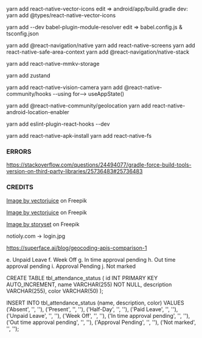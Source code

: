 yarn add react-native-vector-icons
edit => android/app/build.gradle
dev:  yarn add @types/react-native-vector-icons

yarn add --dev babel-plugin-module-resolver
edit => babel.config.js & tsconfig.json

yarn add @react-navigation/native
yarn add react-native-screens 
yarn add react-native-safe-area-context
yarn add @react-navigation/native-stack

yarn add react-native-mmkv-storage

yarn add zustand

yarn add react-native-vision-camera
yarn add @react-native-community/hooks --using for--> useAppState()

yarn add @react-native-community/geolocation
yarn add react-native-android-location-enabler

yarn add eslint-plugin-react-hooks --dev

yarn add react-native-apk-install
yarn add react-native-fs

### ERRORS
https://stackoverflow.com/questions/24494077/gradle-force-build-tools-version-on-third-party-libraries/25736483#25736483

### CREDITS

<a href="https://www.freepik.com/free-vector/access-control-system-abstract-concept_12085707.htm#query=login&position=0&from_view=search&track=sph&uuid=1f30a61a-b0e1-43e4-8907-37d8323521d3">Image by vectorjuice</a> on Freepik

<a href="https://www.freepik.com/free-vector/access-control-system-abstract-concept-vector-illustration-security-system-authorize-entry-login-credentials-electronic-access-password-passphrase-pin-verification-abstract-metaphor_24070702.htm#fromView=search&term=login&track=sph&regularType=vector&page=1&position=17&uuid=644ec9a5-1fff-47cc-84c7-03b965cb1d2f">Image by vectorjuice</a> on Freepik

<a href="https://www.freepik.com/free-vector/login-concept-illustration_11683784.htm#position=6">Image by storyset</a> on Freepik

notioly.com -> login.jpg





https://superface.ai/blog/geocoding-apis-comparison-1



e. Unpaid Leave
f. Week Off
g. In time approval pending
h. Out time approval pending
i. Approval Pending
j. Not marked

CREATE TABLE tbl_attendance_status (
    id INT PRIMARY KEY AUTO_INCREMENT,
    name VARCHAR(255) NOT NULL,
    description VARCHAR(255),
    color VARCHAR(50)
);

INSERT INTO tbl_attendance_status (name, description, color) VALUES
('Absent', '', ''),
('Present', '', ''),
('Half-Day', '', ''),
('Paid Leave', '', ''),
('Unpaid Leave', '', ''),
('Week Off', '', ''),
('In time approval pending', '', ''),
('Out time approval pending', '', ''),
('Approval Pending', '', ''),
('Not marked', '', '');
